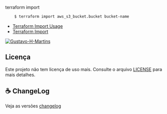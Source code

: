 terraform import 
```bash
    $ terraform import aws_s3_bucket.bucket bucket-name
```
- [Terraform Import Usage](https://developer.hashicorp.com/terraform/cli/import/usage)
- [Terraform Import](https://developer.hashicorp.com/terraform/language/import)

[![Gustavo-H-Martins](https://github-readme-stats.vercel.app/api?username=Gustavo-H-Martins&show_icons=true&theme=radical)](https://github.com/Gustavo-H-Martins)
## Licença
Este projeto não tem licença de uso mais. Consulte o arquivo [LICENSE](../licence) para mais detalhes.
## ☕ ChangeLog

Veja as versões [changelog](../changelog.md)